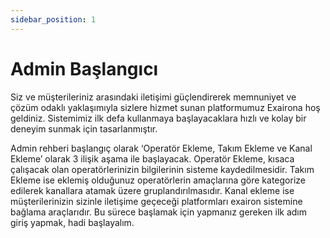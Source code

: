 ```yaml
---
sidebar_position: 1
---
```


# Admin Başlangıcı

Siz ve müşterileriniz arasındaki iletişimi güçlendirerek memnuniyet ve çözüm odaklı yaklaşımıyla sizlere hizmet sunan platformumuz Exairona hoş geldiniz. Sistemimiz ilk defa kullanmaya başlayacaklara hızlı ve kolay bir deneyim sunmak için tasarlanmıştır.

Admin rehberi başlangıç olarak ‘Operatör Ekleme, Takım Ekleme ve Kanal Ekleme’ olarak 3 ilişik aşama ile başlayacak. Operatör Ekleme, kısaca çalışacak olan operatörlerinizin bilgilerinin sisteme kaydedilmesidir. Takım Ekleme ise eklemiş olduğunuz operatörlerin amaçlarına göre kategorize edilerek kanallara atamak üzere gruplandırılmasıdır. Kanal ekleme ise müşterilerinizin sizinle iletişime geçeceği platformları exairon sistemine bağlama araçlarıdır. Bu sürece başlamak için yapmanız gereken ilk adım giriş yapmak, hadi başlayalım.
